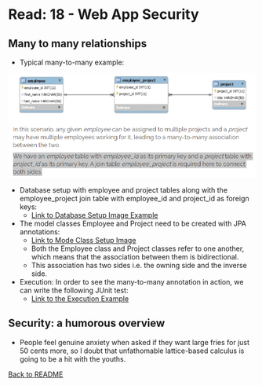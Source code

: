 # Read: 18 - Web App Security

## Many to many relationships

- Typical many-to-many example:

![Example of many-to-many](img/manyToManyExample.PNG)

- Database setup with employee and project tables along with the employee_project join table with employee_id and project_id as foreign keys:
  - [Link to Database Setup Image Example](https://www.baeldung.com/hibernate-many-to-many#setup)
- The model classes Employee and Project need to be created with JPA annotations:
  - [Link to Mode Class Setup Image](https://www.baeldung.com/hibernate-many-to-many#model)
  - Both the Employee class and Project classes refer to one another, which means that the association between them is bidirectional.
  - This association has two sides i.e. the owning side and the inverse side.
- Execution: In order to see the many-to-many annotation in action, we can write the following JUnit test:
  - [Link to the Execution Example](https://www.baeldung.com/hibernate-many-to-many#execution)

## Security: a humorous overview

- People feel genuine anxiety when asked if they want large fries for just 50 cents more, so I doubt that unfathomable lattice-based calculus is going to be a hit with the youths.

[Back to README](README.md)
